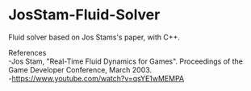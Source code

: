 # JosStam-Fluid-Solver
Fluid solver based on Jos Stams's paper, with C++.<br/>

References<br/>
-Jos Stam, "Real-Time Fluid Dynamics for Games". Proceedings of the Game Developer Conference, March 2003.<br/>
-https://www.youtube.com/watch?v=qsYE1wMEMPA
